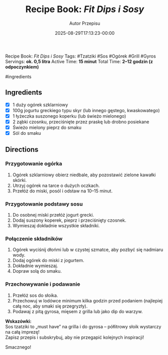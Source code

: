 ﻿---
draft: true
title: "Recipe Book: *Fit Dips i Sosy*"
author: "Autor Przepisu"
recipe_image: images/recipe-headers/default.avif
date: 2025-08-29T17:13:23-00:00
categories: ["do-kategoryzacji"]
tags: ["draft"]
tagline: "Przepis do sformatowania"
servings: 4
prep_time: 15
cook: true
cook_time: 30
calories: 300
protein: 20
fat: 10
carbohydrate: 25
---
Recipe Book: *Fit Dips i Sosy*
Tags: #Tzatziki #Sos #Ogórek #Grill #Gyros
Servings: **ok. 0,5 litra**
Active Time: **15 minut**
Total Time: **2–12 godzin (z odpoczynkiem)**

#ingredients 
## Ingredients
- [x] 1 duży ogórek szklarniowy
- [x] 100g jogurtu greckiego typu skyr (lub innego gęstego, kwaskowatego)
- [x] 1 łyżeczka suszonego koperku (lub świeżo mielonego)
- [x] 2 ząbki czosnku, przeciśnięte przez praskę lub drobno posiekane
- [x] Świeżo mielony pieprz do smaku
- [x] Sól do smaku

## Directions

### Przygotowanie ogórka
1. Ogórek szklarniowy obierz niedbale, aby pozostawić zielone kawałki skórki.
2. Utrzyj ogórek na tarce o dużych oczkach.
3. Przełóż do miski, posól i odstaw na 10–15 minut.

### Przygotowanie podstawy sosu
1. Do osobnej miski przełóż jogurt grecki.
2. Dodaj suszony koperek, pieprz i przeciśnięty czosnek.
3. Wymieszaj dokładnie wszystkie składniki.

### Połączenie składników
1. Ogórek wyciśnij dłońmi lub w czystej szmatce, aby pozbyć się nadmiaru wody.
2. Dodaj ogórek do miski z jogurtem.
3. Dokładnie wymieszaj.
4. Dopraw solą do smaku.

### Przechowywanie i podawanie
1. Przełóż sos do słoika.
2. Przechowuj w lodówce minimum kilka godzin przed podaniem (najlepiej całą noc, aby smaki się przegryzły).
3. Podawaj z pitą gyrosa, mięsem z grilla lub jako dip do warzyw.

**Wskazówki:**  
Sos tzatziki to „must have” na grilla i do gyrosa – półlitrowy słoik wystarczy na całą imprezę!  
Zapisz przepis i subskrybuj, aby nie przegapić kolejnych inspiracji!

Smacznego!
